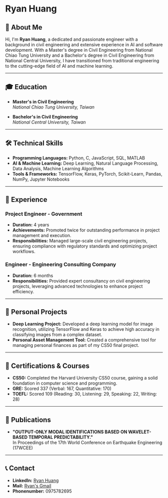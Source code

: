 # Ryan Huang

## 👋 About Me

Hi, I'm **Ryan Huang**, a dedicated and passionate engineer with a background in civil engineering and extensive experience in AI and software development. With a Master's degree in Civil Engineering from National Chiao Tung University and a Bachelor's degree in Civil Engineering from National Central University, I have transitioned from traditional engineering to the cutting-edge field of AI and machine learning.

---

## 🎓 Education

- **Master's in Civil Engineering**  
  _National Chiao Tung University, Taiwan_

- **Bachelor's in Civil Engineering**  
  _National Central University, Taiwan_

---

## 🛠 Technical Skills

- **Programming Languages:** Python, C, JavaScript, SQL, MATLAB
- **AI & Machine Learning:** Deep Learning, Natural Language Processing, Data Analysis, Machine Learning Algorithms
- **Tools & Frameworks:** TensorFlow, Keras, PyTorch, Scikit-Learn, Pandas, NumPy, Jupyter Notebooks

---

## 💼 Experience

### Project Engineer - Government
- **Duration:** 4 years
- **Achievements:** Promoted twice for outstanding performance in project management and execution.
- **Responsibilities:** Managed large-scale civil engineering projects, ensuring compliance with regulatory standards and optimizing project workflows.

### Engineer - Engineering Consulting Company
- **Duration:** 6 months
- **Responsibilities:** Provided expert consultancy on civil engineering projects, leveraging advanced technologies to enhance project efficiency.

---

## 🌟 Personal Projects
- **Deep Learning Project:** Developed a deep learning model for image recognition, utilizing TensorFlow and Keras to achieve high accuracy in classifying images from a complex dataset.
- **Personal Asset Management Tool:** Created a comprehensive tool for managing personal finances as part of my CS50 final project.

---

## 📜 Certifications & Courses

- **CS50:** Completed the Harvard University CS50 course, gaining a solid foundation in computer science and programming.
- **GRE:** Scored 337 (Verbal: 167, Quantitative: 170)
- **TOEFL:** Scored 109 (Reading: 30, Listening: 29, Speaking: 22, Writing: 28)

---

## 📝 Publications

- **"OUTPUT-ONLY MODAL IDENTIFICATIONS BASED ON WAVELET-BASED TEMPORAL PREDICTABILITY."**  
  In Proceedings of the 17th World Conference on Earthquake Engineering (17WCEE)

---

## 📞 Contact

- **LinkedIn:** [Ryan Huang](https://www.linkedin.com/in/ryanhuang19941212)
- **Mail:** [Ryan's Gmail](www.linkedin.com/in/ryanhuang19941212)
- **Phonenumber:** 0975782695

